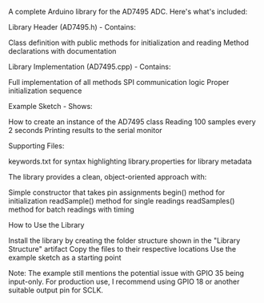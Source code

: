 A complete Arduino library for the AD7495 ADC. Here's what's included:

Library Header (AD7495.h) - Contains:

Class definition with public methods for initialization and reading
Method declarations with documentation


Library Implementation (AD7495.cpp) - Contains:

Full implementation of all methods
SPI communication logic
Proper initialization sequence


Example Sketch - Shows:

How to create an instance of the AD7495 class
Reading 100 samples every 2 seconds
Printing results to the serial monitor


Supporting Files:

keywords.txt for syntax highlighting
library.properties for library metadata



The library provides a clean, object-oriented approach with:

Simple constructor that takes pin assignments
begin() method for initialization
readSample() method for single readings
readSamples() method for batch readings with timing

How to Use the Library

Install the library by creating the folder structure shown in the "Library Structure" artifact
Copy the files to their respective locations
Use the example sketch as a starting point

Note: The example still mentions the potential issue with GPIO 35 being input-only. For production use, I recommend using GPIO 18 or another suitable output pin for SCLK.